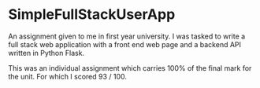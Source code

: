 # SimpleFullStackUserApp
An assignment given to me in first year university. I was tasked to write a full stack web application with a front end web page and a backend API written in Python Flask.

This was an individual assignment which carries 100% of the final mark for the unit. For which I scored 93 / 100.

